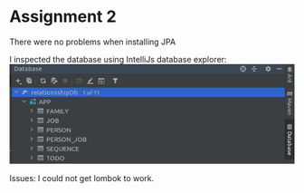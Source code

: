 # Assignment 2

There were no problems when installing JPA

I inspected the database using IntelliJs database explorer:
![Database Explorer](database.png)


Issues:
I could not get lombok to work.
